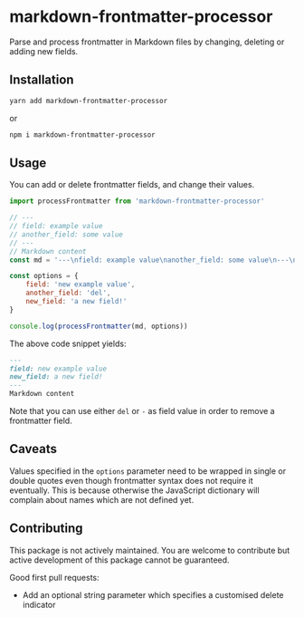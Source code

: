 # markdown-frontmatter-processor

Parse and process frontmatter in Markdown files by changing, deleting or adding new fields.

## Installation

```bash
yarn add markdown-frontmatter-processor
```

or

```bash
npm i markdown-frontmatter-processor
```

## Usage

You can add or delete frontmatter fields, and change their values.

```js
import processFrontmatter from 'markdown-frontmatter-processor'

// ---
// field: example value
// another_field: some value
// ---
// Markdown content
const md = '---\nfield: example value\nanother_field: some value\n---\nMarkdown content'

const options = {
    field: 'new example value',
    another_field: 'del',
    new_field: 'a new field!'
}

console.log(processFrontmatter(md, options))
```

The above code snippet yields:

```md
---
field: new example value
new_field: a new field!
---
Markdown content
```

Note that you can use either `del` or `-` as field value in order to remove a frontmatter field.

## Caveats

Values specified in the `options` parameter need to be wrapped in single or double quotes even though
frontmatter syntax does not require it eventually. This is because otherwise the JavaScript dictionary will complain about names which are not defined yet.

## Contributing

This package is not actively maintained. You are welcome to contribute but active development of this package cannot be guaranteed.

Good first pull requests:

- Add an optional string parameter which specifies a customised delete indicator
